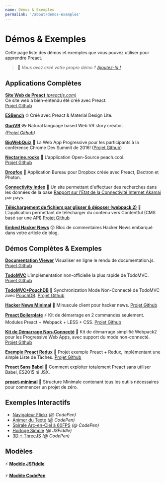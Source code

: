 ```yaml
---
name: Démos & Exemples
permalink: '/about/demos-examples'
---
```


# Démos & Exemples

Cette page liste des démos et exemples que vous pouvez utiliser pour apprendre Preact.

> :information_desk_person: _Vous avez créé votre propre démo ?
> [Ajoutez-la !](https://github.com/developit/preact-www/blob/master/content/about/demos-examples.md)_


## Applications Complètes

[**Site Web de Preact** _(preactjs.com)_](https://preactjs.com)  
Ce site web a bien-entendu été créé avec Preact.  
[Projet Github](https://github.com/developit/preact-www)

**[ESBench](http://esbench.com)** :alarm_clock:
Créé avec Preact & Material Design Lite.

[**GuriVR**](https://gurivr.com) :eyeglasses:
Natural language based Web VR story creator.  
_([Projet Github](https://github.com/opennewslabs/guri-vr))_

[**BigWebQuiz**](https://bigwebquiz.com) :game_die:
La Web App Progressive pour les participants à la conférence Chrome Dev Summit de 2016!
([Projet Github](https://github.com/jakearchibald/big-web-quiz))

**[Nectarine.rocks](http://nectarine.rocks)** :peach:
L’application Open-Source peach.cool.  
[Projet Github](https://github.com/developit/nectarine)

**[Dropfox](https://github.com/developit/dropfox)** :wolf:
Application Bureau pour Dropbox créée avec Preact, Electron et Photon.

**[Connectivity Index](https://cindex.co)** :iphone:
Un site permettant d'effectuer des recherches dans les données de la base [Rapport sur l'Etat de la Connectivité Internet Akamai](https://content.akamai.com/PG7010-Q2-2016-SOTI-Connectivity-Report.html) par pays.

**[Téléchargement de fichiers par glisser & déposer (webpack 2)](https://contentful-labs.github.io/file-upload-example/)** :rocket:
L’application permettant de télécharger du contenu vers Contentful (CMS basé sur une API)
[Projet Github](https://github.com/contentful-labs/file-upload-example)

**[Embed Hacker News](https://github.com/TXTPEN/hn)** :kissing_closed_eyes:
Bloc de commentaires Hacker News embarqué dans votre article de blog.

## Démos Complètes & Exemples

**[Documentation Viewer](https://documentation-viewer.firebaseapp.com)**
Visualiser en ligne le rendu de documentation.js.
[Projet Github](https://github.com/developit/documentation-viewer)

**[TodoMVC](http://developit.github.io/preact-todomvc/)**
L'implémentation non-officielle la plus rapide de TodoMVC.
[Projet Github](https://github.com/developit/preact-todomvc)

**[TodoMVC+PouchDB](http://katopz.github.io/preact-todomvc-pouchdb/)** :floppy_disk:
Synchronization Mode Non-Connecté de TodoMVC avec [PouchDB](https://pouchdb.com/).
[Projet Github](https://github.com/katopz/preact-todomvc-pouchdb)

**[Hacker News Minimal](https://developit.github.io/hn_minimal/)** :newspaper:
Minuscule client pour hacker news.
[Projet Github](https://github.com/developit/hn_minimal)

**[Preact Boilerplate](https://preact-boilerplate.surge.sh)** :zap:
Kit de démarrage en 2 commandes seulement. Modules Preact + Webpack + LESS + CSS.
[Projet Github](https://github.com/developit/preact-boilerplate)

**[Kit de Démarrage Non-Connecté](https://preact-starter.now.sh)** :100:
Kit de démarrage simplifié Webpack2 pour les Progressive Web Apps, avec support du mode non-connecté.
[Projet Github](https://github.com/lukeed/preact-starter)

**[Exemple Preact Redux](https://preact-redux-example.surge.sh)** :repeat:
Projet exemple Preact + Redux, implémentant une simple Liste de Tâches.
[Projet Github](https://github.com/developit/preact-redux-example)

**[Preact Sans Babel](https://github.com/developit/preact-without-babel)** :horse:
Comment exploiter totalement Preact sans utiliser Babel, ES2015 ni JSX.

**[preact-minimal](https://github.com/aganglada/preact-minimal)** :rocket:
Structure Minimale contenant tous les outils nécessaires pour commencer un projet de zéro.


## Exemples Interactifs

- [Navigateur Flickr](http://codepen.io/developit/full/VvMZwK/) _(@ CodePen)_
- [Animer du Texte](http://codepen.io/developit/full/LpNOdm/) _(@ CodePen)_
- [Spirale Arc-en-Ciel à 60FPS](http://codepen.io/developit/full/xGoagz/) _(@ CodePen)_
- [Horloge Simple](http://jsfiddle.net/developit/u9m5x0L7/embedded/result,js/) _(@ JSFiddle)_
- [3D + ThreeJS](http://codepen.io/developit/pen/PPMNjd?editors=0010) _(@ CodePen)_

## Modèles

:zap: [**Modèle JSFiddle**](https://jsfiddle.net/developit/rs6zrh5f/embedded/result/)

:zap: [**Modèle CodePen**](http://codepen.io/developit/pen/pgaROe?editors=0010)
